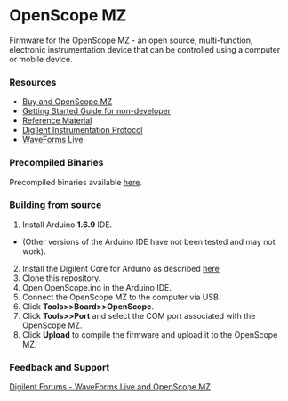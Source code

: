 # OpenScope MZ

Firmware for the OpenScope MZ - an open source, multi-function, electronic instrumentation device that can be controlled using a computer or mobile device.

### Resources
 * [Buy and OpenScope MZ](http://store.digilentinc.com/openscope-mz-open-source-all-in-one-instrumentation/)
 * [Getting Started Guide for non-developer](https://reference.digilentinc.com/learn/instrumentation/tutorials/openscope-mz/getting-started)
 * [Reference Material](https://reference.digilentinc.com/reference/instrumentation/openscope-mz/start)
 * [Digilent Instrumentation Protocol](https://reference.digilentinc.com/reference/software/digilent-instrumentation-protocol/start)
 * [WaveForms Live](https://reference.digilentinc.com/reference/software/waveforms-live/start)

### Precompiled Binaries
Precompiled binaries available [here](https://reference.digilentinc.com/reference/instrumentation/openscope-mz/previous-versions).

### Building from source
1. Install Arduino **1.6.9** IDE.  
  * (Other versions of the Arduino IDE have not been tested and may not work).
2. Install the Digilent Core for Arduino as described [here](https://reference.digilentinc.com/learn/software/tutorials/digilent-core-install/start)
3. Clone this repository.
4. Open OpenScope.ino in the Arduino IDE.
5. Connect the OpenScope MZ to the computer via USB.
5. Click **Tools>>Board>>OpenScope**.
6. Click **Tools>>Port** and select the COM port associated with the OpenScope MZ.
6. Click **Upload** to compile the firmware and upload it to the OpenScope MZ.

### Feedback and Support
[Digilent Forums - WaveForms Live and OpenScope MZ](https://forum.digilentinc.com/forum/30-waveforms-live-and-openscope-mz/)